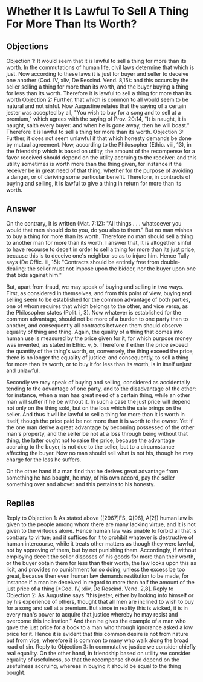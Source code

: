 # Whether It Is Lawful To Sell A Thing For More Than Its Worth?
## Objections
Objection 1: It would seem that it is lawful to sell a thing for more than its worth. In the commutations of human life, civil laws determine that which is just. Now according to these laws it is just for buyer and seller to deceive one another (Cod. IV, xliv, De Rescind. Vend. 8,15): and this occurs by the seller selling a thing for more than its worth, and the buyer buying a thing for less than its worth. Therefore it is lawful to sell a thing for more than its worth
Objection 2: Further, that which is common to all would seem to be natural and not sinful. Now Augustine relates that the saying of a certain jester was accepted by all, "You wish to buy for a song and to sell at a premium," which agrees with the saying of Prov. 20:14, "It is naught, it is naught, saith every buyer: and when he is gone away, then he will boast." Therefore it is lawful to sell a thing for more than its worth.
Objection 3: Further, it does not seem unlawful if that which honesty demands be done by mutual agreement. Now, according to the Philosopher (Ethic. viii, 13), in the friendship which is based on utility, the amount of the recompense for a favor received should depend on the utility accruing to the receiver: and this utility sometimes is worth more than the thing given, for instance if the receiver be in great need of that thing, whether for the purpose of avoiding a danger, or of deriving some particular benefit. Therefore, in contracts of buying and selling, it is lawful to give a thing in return for more than its worth.
## Answer
On the contrary, It is written (Mat. 7:12): "All things . . . whatsoever you would that men should do to you, do you also to them." But no man wishes to buy a thing for more than its worth. Therefore no man should sell a thing to another man for more than its worth.
I answer that, It is altogether sinful to have recourse to deceit in order to sell a thing for more than its just price, because this is to deceive one's neighbor so as to injure him. Hence Tully says (De Offic. iii, 15): "Contracts should be entirely free from double-dealing: the seller must not impose upon the bidder, nor the buyer upon one that bids against him."

But, apart from fraud, we may speak of buying and selling in two ways. First, as considered in themselves, and from this point of view, buying and selling seem to be established for the common advantage of both parties, one of whom requires that which belongs to the other, and vice versa, as the Philosopher states (Polit. i, 3). Now whatever is established for the common advantage, should not be more of a burden to one party than to another, and consequently all contracts between them should observe equality of thing and thing. Again, the quality of a thing that comes into human use is measured by the price given for it, for which purpose money was invented, as stated in Ethic. v, 5. Therefore if either the price exceed the quantity of the thing's worth, or, conversely, the thing exceed the price, there is no longer the equality of justice: and consequently, to sell a thing for more than its worth, or to buy it for less than its worth, is in itself unjust and unlawful.

Secondly we may speak of buying and selling, considered as accidentally tending to the advantage of one party, and to the disadvantage of the other: for instance, when a man has great need of a certain thing, while an other man will suffer if he be without it. In such a case the just price will depend not only on the thing sold, but on the loss which the sale brings on the seller. And thus it will be lawful to sell a thing for more than it is worth in itself, though the price paid be not more than it is worth to the owner. Yet if the one man derive a great advantage by becoming possessed of the other man's property, and the seller be not at a loss through being without that thing, the latter ought not to raise the price, because the advantage accruing to the buyer, is not due to the seller, but to a circumstance affecting the buyer. Now no man should sell what is not his, though he may charge for the loss he suffers.

On the other hand if a man find that he derives great advantage from something he has bought, he may, of his own accord, pay the seller something over and above: and this pertains to his honesty.
## Replies
Reply to Objection 1: As stated above ([2967]FS, Q[96], A[2]) human law is given to the people among whom there are many lacking virtue, and it is not given to the virtuous alone. Hence human law was unable to forbid all that is contrary to virtue; and it suffices for it to prohibit whatever is destructive of human intercourse, while it treats other matters as though they were lawful, not by approving of them, but by not punishing them. Accordingly, if without employing deceit the seller disposes of his goods for more than their worth, or the buyer obtain them for less than their worth, the law looks upon this as licit, and provides no punishment for so doing, unless the excess be too great, because then even human law demands restitution to be made, for instance if a man be deceived in regard to more than half the amount of the just price of a thing [*Cod. IV, xliv, De Rescind. Vend. 2,8].
Reply to Objection 2: As Augustine says "this jester, either by looking into himself or by his experience of others, thought that all men are inclined to wish to buy for a song and sell at a premium. But since in reality this is wicked, it is in every man's power to acquire that justice whereby he may resist and overcome this inclination." And then he gives the example of a man who gave the just price for a book to a man who through ignorance asked a low price for it. Hence it is evident that this common desire is not from nature but from vice, wherefore it is common to many who walk along the broad road of sin.
Reply to Objection 3: In commutative justice we consider chiefly real equality. On the other hand, in friendship based on utility we consider equality of usefulness, so that the recompense should depend on the usefulness accruing, whereas in buying it should be equal to the thing bought.